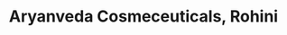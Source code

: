 ---
title: "Aryanveda Cosmeceuticals, Rohini"
url: /delhi/aryanveda-cosmeceuticals-rohini/
shop: Supermarkt
---